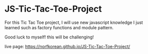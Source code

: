 # JS-Tic-Tac-Toe-Project

For this Tic Tac Toe project, I will use new javascript knowledge I just learned such as factory functions and module pattern. 

Good luck to myself! this will be challenging!

live page: https://norfkorean.github.io/JS-Tic-Tac-Toe-Project/